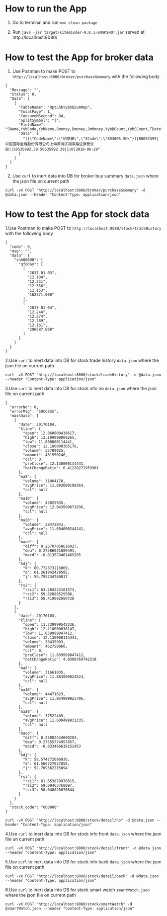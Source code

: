 # How to run the App
1. Go to terminal and run ```mvn clean package```

2. Run ```java -jar target/siteminder-0.0.1-SNAPSHOT.jar``` served at http://localhost:8080/

# How to test the App for broker data

1. Use Postman to make POST to `http://localhost:8080/broker/purchaseSummary` with the following body

```
{
  "Message": "",
  "Status": 0,
  "Data": [
    {
      "TableName": "RptLhbYybXQSumMap",
      "TotalPage": 1,
      "ConsumeMSecond": 94,
      "SplitSymbol": "|",
      "FieldName": "SName,YybCode,YybName,Smoney,Bmoney,JmMoney,YybBCount,YybSCount,TDate",
      "Data": [
        "[{\"CodeName\":\"珀莱雅\",\"SCode\":\"603605.SH\"}]|80052395|中国国际金融股份有限公司上海黄浦区湖滨路证券营业部||50535992.38|50535992.38|1|0|2018-06-29"
      ]
    }
  ]
}
```

2. Use `curl` to inert data into DB for broker buy summary `data.json` where the json file on current path
````
curl -vX POST "http://localhost:8080/broker/purchaseSummary" -d @data.json --header "Content-Type: application/json"
````

# How to test the App for stock data

1.Use Postman to make POST to `http://localhost:8080/stock/tradeHistory` with the following body

```
{
  "code": 0,
  "msg": "",
  "data": {
    "sh600000": {
      "qfqday": [
        [
          "2017-01-03",
          "12.184",
          "12.251",
          "12.356",
          "12.153",
          "162371.000"
        ],
        [
          "2017-01-04",
          "12.244",
          "12.274",
          "12.289",
          "12.161",
          "296587.000"
        ]
      ]
    }
  }
}
```

2.Use `curl` to inert data into DB for stock trade history `data.json` where the json file on current path
````
curl -vX POST "http://localhost:8080/stock/tradeHistory" -d @data.json --header "Content-Type: application/json"
````

3.Use `curl` to inert data into DB for stock info no `data.json` where the json file on current path
````
{
  "errorNo": 0,
  "errorMsg": "SUCCESS",
  "mashData": [
    {
      "date": 20170104,
      "kline": {
        "open": 12.060000419617,
        "high": 12.199999809265,
        "low": 11.880000114441,
        "close": 12.180000305176,
        "volume": 35789925,
        "amount": 431550246,
        "ccl": 0,
        "preClose": 12.130000114441,
        "netChangeRatio": 0.41220271959901
      },
      "ma5": {
        "volume": 31004170,
        "avgPrice": 11.892000198364,
        "ccl": null
      },
      "ma10": {
        "volume": 43825935,
        "avgPrice": 12.043999671936,
        "ccl": null
      },
      "ma20": {
        "volume": 38472043,
        "avgPrice": 11.694000244141,
        "ccl": null
      },
      "macd": {
        "diff": 0.26707058616027,
        "dea": 0.27386031689491,
        "macd": -0.013579461469285
      },
      "kdj": {
        "k": 60.772373213069,
        "d": 61.261942429595,
        "j": 59.793234780017
      },
      "rsi": {
        "rsi1": 63.204223181573,
        "rsi2": 59.82888529586,
        "rsi3": 58.419092680728
      }
    },
    {
      "date": 20170103,
      "kline": {
        "open": 11.729999542236,
        "high": 12.210000038147,
        "low": 11.659999847412,
        "close": 12.130000114441,
        "volume": 38435903,
        "amount": 462750060,
        "ccl": 0,
        "preClose": 11.659999847412,
        "netChangeRatio": 4.0308769792318
      },
      "ma5": {
        "volume": 31661035,
        "avgPrice": 11.883999824524,
        "ccl": null
      },
      "ma10": {
        "volume": 44471623,
        "avgPrice": 11.954999923706,
        "ccl": null
      },
      "ma20": {
        "volume": 37522489,
        "avgPrice": 11.609499931335,
        "ccl": null
      },
      "macd": {
        "diff": 0.25882444000284,
        "dea": 0.27555774957857,
        "macd": -0.033466619151453
      },
      "kdj": {
        "k": 58.574272096936,
        "d": 61.506727037858,
        "j": 52.709362215094
      },
      "rsi": {
        "rsi1": 61.653878978815,
        "rsi2": 59.09463768097,
        "rsi3": 58.048825870844
      }
    }
  ],
  "stock_code": "600000"
}
````

````
curl -vX POST "http://localhost:8080/stock/detail/no" -d @data.json --header "Content-Type: application/json"
````

4.Use `curl` to inert data into DB for stock info front `data.json` where the json file on current path
````
curl -vX POST "http://localhost:8080/stock/detail/front" -d @data.json --header "Content-Type: application/json"
````

5.Use `curl` to inert data into DB for stock info back `data.json` where the json file on current path
````
curl -vX POST "http://localhost:8080/stock/detail/back" -d @data.json --header "Content-Type: application/json"
````

6.Use `curl` to inert data into DB for stock smart watch `smartWatch.json` where the json file on current path
````
curl -vX POST "http://localhost:8080/stock/smartWatch" -d @smartWatch.json --header "Content-Type: application/json"
````